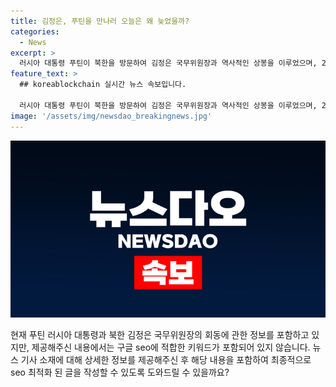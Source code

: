 ```yaml
---
title: 김정은, 푸틴을 만나러 오늘은 왜 늦었을까?
categories:
  - News
excerpt: >
  러시아 대통령 푸틴이 북한을 방문하여 김정은 국무위원장과 역사적인 상봉을 이루었으며, 270여 일 만에 만난 기쁨을 나타냈다. 푸틴 대통령의 방북은 예정보다 하루 늦게 이뤄졌고, 북한이 대거 환영인파를 동원할 것이 예상됐지만 그 모습은 잡히지 않았다. 이번 방문으로 양국 관계를 더욱 강화하고자 하는 의지를 표명했다. (150자)
feature_text: >
  ## koreablockchain 실시간 뉴스 속보입니다.

  러시아 대통령 푸틴이 북한을 방문하여 김정은 국무위원장과 역사적인 상봉을 이루었으며, 270여 일 만에 만난 기쁨을 나타냈다. 푸틴 대통령의 방북은 예정보다 하루 늦게 이뤄졌고, 북한이 대거 환영인파를 동원할 것이 예상됐지만 그 모습은 잡히지 않았다. 이번 방문으로 양국 관계를 더욱 강화하고자 하는 의지를 표명했다. (150자)
image: '/assets/img/newsdao_breakingnews.jpg'
---
```


<p><img src="/assets/img/newsdao_breakingnews.jpg" alt="koreablockchain 속보" /></p>

<p>현재 푸틴 러시아 대통령과 북한 김정은 국무위원장의 회동에 관한 정보를 포함하고 있지만, 제공해주신 내용에서는 구글 seo에 적합한 키워드가 포함되어 있지 않습니다. 뉴스 기사 소재에 대해 상세한 정보를 제공해주신 후 해당 내용을 포함하여 최종적으로 seo 최적화 된 글을 작성할 수 있도록 도와드릴 수 있을까요?</p>

